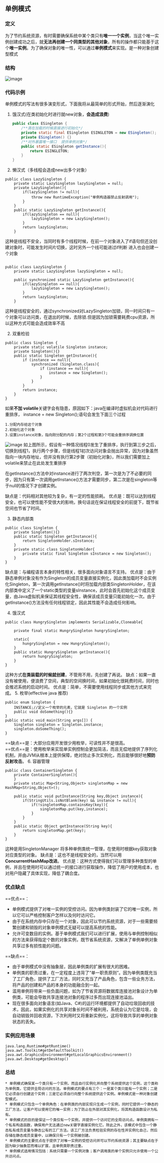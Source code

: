 ## 单例模式
### 定义
为了节约系统资源，有时需要确保系统中某个类只有**唯一一个实例**，当这个唯一实例创建成功之后，就**无法再创建一个同类型的其他对象**，所有的操作都只能基于这个**唯一实例**。为了确保对象的唯一性，可以通过**单例模式**来实现。是一种对象创建型模式
### 结构
![image](./assets/7017386-50dc7ba0e974cffe.png)

### 代码示例

单例模式的写法有很多演变形式，下面我将从最简单的形式开始，然后逐渐演化

1. 饿汉式(在类初始化时进行就new对象，**会造成浪费**)

    ```java
    public class ESingleton {
        /**类在加载的时候直接进行初始化*/
        private static final ESingleton ESINGLETON = new ESingleton();
        private ESingleton() {}
        /**对外暴露唯一接口  提供单例对象*/
        public static ESingleton getInstance(){
            return ESINGLETON;
        }
    }
    ```

1. 懒汉式（多线程会造成new出多个对象）

```
public class LazySingleton {
    private static LazySingleton lazySingleton = null;
    private LazySingleton(){
        if(lazySingleton != null){
            throw new RuntimeException("单例构造器禁止反射调用");
        }
    }
    public static LazySingleton getInstance(){
        if(lazySingleton == null){
            lazySingleton = new LazySingleton();
        }
        return lazySingleton;
    }
```
这种是线程不安全，当同时有多个线程时候，在前一个对象进入了if语句但还没创建对象时，可能发生时间片切换，这时另外一个线可能进过if判断 进入也会创建一个对象
```

public class LazySingleton {
    private static LazySingleton lazySingleton = null;
   
    public synchronized static LazySingleton getInstance(){
        if(lazySingleton == null){
            lazySingleton = new LazySingleton();
        }
        return lazySingleton;
    }
```
这种是线程安全的，通过synchronized对LazySingleton加锁，同一时间只有一个对象可以访问类，在退出的时候，去除锁.但是因为加锁需要耗费cpu资源，所以这种方式可能会造成效率不高

2. 双重检验


```
public class Singleton {
    private static volatile Singleton instance;
    private Singleton(){}
    public static Singleton getInstance(){
        if (instance == null){
            synchronized (Singleton.class){
                if (instance == null){
                    instance = new Singleton();
                }
            }
        }
        return instance;
    }
}
```
如果**不加 volatile**关键字会有隐患，原因如下：java在编译时虚拟机会对代码进行重排序， instance = new Singleton();语句会发生下面三个过程

```
1.分配内存给这个对象
2.初始化这个对象
3.设置instance对象，指向刚分配的内存；第2个过程和第3个可能会重排序调换位置
```

![image](./assets/1595145575.png)
如上图所示，假设有一种情况线程0发生了重排序，执行到第三步之后，切换到线程1，执行两个步骤，但是线程1初次访问对象会抛出异常，因为对象虽然指向一块内存地址，但并没有执行第2步骤（初始化对象)，所以我们需要加上volatile来禁止在此处发生重排序  


在getInstance()方法中对instance进行了两次判空，第一次是为了不必要的同步，因为只有第一次调用getInstance()方法才需要同步，第二次是在singleton等于null的情况下才创建实例。

缺点是：代码相对其他较为复杂，有一定的性能损耗。
优点是：既可以达到线程安全，也可以使性能不受很大的影响，换句话说在保证线程安全的前提下，既节省空间也节省了时间。

3. 静态内部类
```
public class Singleton {
    private Singleton(){}
    public static Singleton getInstance(){
        return SingletonHolder.sInstance;
    }
    private static class SingletonHolder{
        private static final Singleton sInstance = new Singleton();
    }
}
```
缺点是：与编程语言本身的特性相关，很多面向对象语言不支持。
优点是：由于静态单例对象没有作为Singleton的成员变量直接实例化，因此类加载时不会实例化Singleton，第一次调用getInstance()时将加载内部类SingletonHolder，在该内部类中定义了一个static类型的变量sInstance，此时会首先初始化这个成员变量，由Java虚拟机来保证其线程安全性，确保该成员变量只能初始化一次。由于getInstance()方法没有任何线程锁定，因此其性能不会造成任何影响。

4. 饿汉式

```
public class HungrySingleton implements Serializable,Cloneable{

    private final static HungrySingleton hungrySingleton;

    static{
        hungrySingleton = new HungrySingleton();
    }
    public static HungrySingleton getInstance(){
        return hungrySingleton;
    }
}
```
这种方式**在类装载的时候就创建**，不管用不用，先创建了再说。
缺点：如果一直没有被使用，便浪费了空间，典型的空间换时间，如果初始化很耗费时间，同时也会推迟系统的启动时间。
优点是：简单，不需要使用线程同步或其他方式来完成。
5. 枚举(effective java 推荐)

```
public enum Singleton {
    INSTANCE;//定义一个枚举的元素，它就是 Singleton 的一个实例
    public void doSomething(){}
}
public static void main(String args[]) {
    Singleton singleton = Singleton.instance;
    singleton.doSomeThing();
}
```
==缺点==是：大部分应用开发很少用枚举，可读性并不是很高。  
==优点==是：使用枚举来实现单实例控制会更加简洁，而且无偿地提供了序列化机制，并由JVM从根本上提供保障，绝对防止多次实例化，而且能够很好地**预防反射攻击**。
6. 容器管理
```
public class ContainerSingleton {
    private ContainerSingleton(){
    }
    private static Map<String,Object> singletonMap = new HashMap<String,Object>();

    public static void putInstance(String key,Object instance){
        if(StringUtils.isNotBlank(key) && instance != null){
            if(!singletonMap.containsKey(key)){
                singletonMap.put(key,instance);
            }
        }
    }
    public static Object getInstance(String key){
        return singletonMap.get(key);
    }
}
```
这种是用SingletonManager 将多种单例类统一管理，在使用时根据key获取对象对应类型的对象。
缺点是：这也不是线程安全的，当然可以用**ConcurrentHashMap改进**。
优点是：这种方式使得我们可以管理多种类型的单例，并且在使用时可以通过统一的接口进行获取操作，降低了用户的使用成本，也对用户隐藏了具体实现，降低了耦合度。

### 优点缺点
==优点==：  
- 单例模式提供了对唯一实例的受控访问。因为单例类封装了它的唯一实例，所以它可以严格控制客户怎样以及何时访问它。
- 由于在系统内存中只存在一个对象，因此可以节约系统资源，对于一些需要频繁创建和销毁的对象单例模式无疑可以提高系统的性能。
- 允许可变数目的实例。基于单例模式我们可以进行扩展，使用与单例控制相似的方法来获得指定个数的对象实例，既节省系统资源，又解决了单例单例对象共享过多有损性能的问题。

==缺点==：  
- 由于单例模式中没有抽象层，因此单例类的扩展有很大的困难。
- 单例类的职责过重，在一定程度上违背了“单一职责原则”。因为单例类既充当了工厂角色，提供了工厂方法，同时又充当了产品角色，包含一些业务方法，将产品的创建和产品的本身的功能融合到一起。
- 滥用单例将带来一些负面问题，如为了节省资源将数据库连接池对象设计为单例类，可能会导致共享连接池对象的程序过多而出现连接池溢出。
- 现在很多面向对象语言(如Java、C#)的运行环境都提供了自动垃圾回收的技术，因此，如果实例化的共享对象长时间不被利用，系统会认为它是垃圾，会自动销毁并回收资源，下次利用时又将重新实例化，这将导致共享的单例对象状态的丢失。
### 实例应用场景

```
java.lang.Runtime#getRuntime()
java.awt.Toolkit#getDefaultToolkit()
java.awt.GraphicsEnvironment#getLocalGraphicsEnvironment()
java.awt.Desktop#getDesktop()
```
### 总结

```
* 单例模式确保某一个类只有一个实例，而且自行实例化并向整个系统提供这个实例，这个类称为单例类，它提供全局访问的方法。单例模式的要点有三个：一是某个类只能有一个实例；二是它必须自行创建这个实例；三是它必须自行向整个系统提供这个实例。单例模式是一种对象创建型模式。
* 单例模式只包含一个单例角色：在单例类的内部实现只生成一个实例，同时它提供一个静态的工厂方法，让客户可以使用它的唯一实例；为了防止在外部对其实例化，将其构造函数设计为私有。
* 单例模式的目的是保证一个类仅有一个实例，并提供一个访问它的全局访问点。单例类拥有一个私有构造函数，确保用户无法通过new关键字直接实例化它。除此之外，该模式中包含一个静态私有成员变量与静态公有的工厂方法。该工厂方法负责检验实例的存在性并实例化自己，然后存储在静态成员变量中，以确保只有一个实例被创建。
* 单例模式的主要优点在于提供了对唯一实例的受控访问并可以节约系统资源；其主要缺点在于因为缺少抽象层而难以扩展，且单例类职责过重。
* 单例模式适用情况包括：系统只需要一个实例对象；客户调用类的单个实例只允许使用一个公共访问点。
```